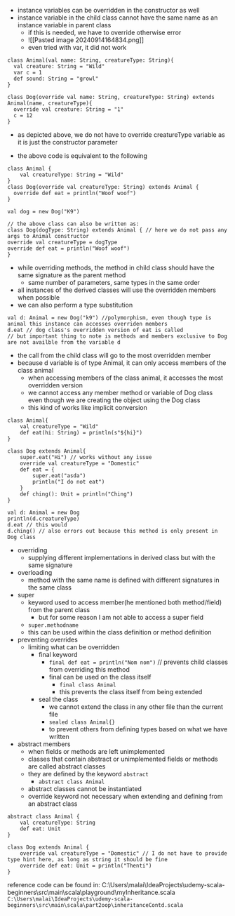 - instance variables can be overridden in the constructor as well
- instance variable in the child class cannot have the same name as an instance variable in parent class
	- if this is needed, we have to override otherwise error
	- ![[Pasted image 20240914164834.png]]
	- even tried with var, it did not work
```
class Animal(val name: String, creatureType: String){  
  val creature: String = "Wild"  
  var c = 1  
  def sound: String = "growl"  
}  
  
class Dog(override val name: String, creatureType: String) extends Animal(name, creatureType){  
  override val creature: String = "1"  
  c = 12  
}
```
- as depicted above, we do not have to override creatureType variable as it is just the constructor parameter

- the above code is equivalent to the following
```
class Animal {
	val creatureType: String = "Wild"
}
class Dog(override val creatureType: String) extends Animal {  
  override def eat = println("Woof woof")  
}
  
val dog = new Dog("K9")

// the above class can also be written as:
class Dog(dogType: String) extends Animal { // here we do not pass any args to Animal constructor
override val creatureType = dogType
override def eat = println("Woof woof")
}
```

- while overriding methods, the method in child class should have the same signature as the parent method
	- same number of parameters, same types in the same order
- all instances of the derived classes will use the overridden members when possible
- we can also perform a type substitution
```
val d: Animal = new Dog("k9") //polymorphism, even though type is animal this instance can accesses overriden members
d.eat // dog class's overridden version of eat is called
// but important thing to note is methods and members exclusive to Dog are not availble from the variable d
```
- the call from the child class will go to the most overridden member
- because d variable is of type Animal, it can only access members of the class animal
	- when accessing members of the class animal, it accesses the most overridden version
	- we cannot access any member method or variable of Dog class even though we are creating the object using the Dog class
	- this kind of works like implicit conversion
```
class Animal{
	val creatureType = "Wild"
	def eat(hi: String) = println(s"${hi}")
}

class Dog extends Animal{
	super.eat("Hi") // works without any issue
	override val creatureType = "Domestic"
	def eat = {
		super.eat("asda")
		println("I do not eat")
	}
	def ching(): Unit = println("Ching")
}

val d: Animal = new Dog
println(d.creatureType)
d.eat // this would 
d.ching() // also errors out because this method is only present in Dog class
```


- overriding
	- supplying different implementations in derived class but with the same signature
- overloading
	- method with the same name is defined with different signatures in the same class
- super
	- keyword used to access member(he mentioned both method/field) from the parent class
		- but for some reason I am not able to access a super field
	- `super.methodname`
	- this can be used within the class definition or method definition
- preventing overrides
	- limiting what can be overridden
		- final keyword
			- `final def eat = println("Nom nom")` // prevents child classes from overriding this method
			- final can be used on the class itself
				- `final class Animal`
				- this prevents the class itself from being extended
		- seal the class
			- we cannot extend the class in any other file than the current file
			- `sealed class Animal{}`
			- to prevent others from defining types based on what we have written
- abstract members
	- when fields or methods are left unimplemented
	- classes that contain abstract or unimplemented fields or methods are called abstract classes
	- they are defined by the keyword `abstract`
		- `abstract class Animal`
	- abstract classes cannot be instantiated
	- override keyword not necessary when extending and defining from an abstract class
```
abstract class Animal {
	val creatureType: String
	def eat: Unit
}

class Dog extends Animal {
	override val creatureType = "Domestic" // I do not have to provide type hint here, as long as string it should be fine
	override def eat: Unit = println("Thenti")
}
```
reference code can be found in:
C:\\Users\\malai\\IdeaProjects\\udemy-scala-beginners\\src\\main\\scala\\playground\\myInheritance.scala
`C:\Users\malai\IdeaProjects\udemy-scala-beginners\src\main\scala\part2oop\inheritanceContd.scala`